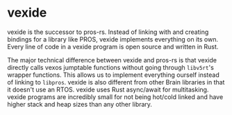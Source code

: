 # vexide

vexide is the successor to pros-rs.
Instead of linking with and creating bindings for a library like PROS, vexide implements everything on its own.
Every line of code in a vexide program is open source and written in Rust.

The major technical difference between vexide and pros-rs is that vexide directly calls vexos jumptable functions without going through ``libv5rt``'s wrapper functions.
This allows us to implement everything ourself instead of linking to ``libpros``.
vexide is also different from other Brain libraries in that it doesn't use an RTOS. vexide uses Rust async/await for multitasking.
vexide programs are incredibly small for not being hot/cold linked and have higher stack and heap sizes than any other library.
